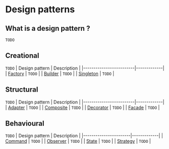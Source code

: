 # Design patterns

## What is a design pattern ?
`TODO`

## Creational
`TODO`
| Design pattern          | Description |
|-------------------------|-------------|
| [Factory](/factory)     | `TODO`      |
| [Builder](/builder)     | `TODO`      |
| [Singleton](/singleton) | `TODO`      |

## Structural
`TODO`
| Design pattern          | Description |
|-------------------------|-------------|
| [Adapter](/adapter)     | `TODO`      |
| [Composite](/composite) | `TODO`      |
| [Decorator](/decorator) | `TODO`      |
| [Facade](/facade)       | `TODO`      |

## Behavioural
`TODO`
| Design pattern        | Description |
|-----------------------|-------------|
| [Command](/command)   | `TODO`      |
| [Observer](/observer) | `TODO`      |
| [State](/state)       | `TODO`      |
| [Strategy](/strategy) | `TODO`      |
